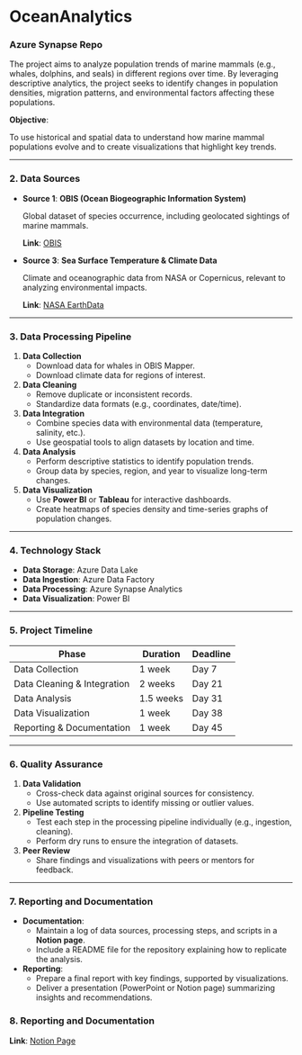 # OceanAnalytics

### **Azure Synapse Repo**

The project aims to analyze population trends of marine mammals (e.g., whales, dolphins, and seals) in different regions over time. By leveraging descriptive analytics, the project seeks to identify changes in population densities, migration patterns, and environmental factors affecting these populations.

**Objective**:

To use historical and spatial data to understand how marine mammal populations evolve and to create visualizations that highlight key trends.

---

### **2. Data Sources**

- **Source 1**: **OBIS (Ocean Biogeographic Information System)**
    
    Global dataset of species occurrence, including geolocated sightings of marine mammals.
    
    **Link**: [OBIS](https://obis.org/)
    
- **Source 3**: **Sea Surface Temperature & Climate Data**
    
    Climate and oceanographic data from NASA or Copernicus, relevant to analyzing environmental impacts.
    
    **Link**: [NASA EarthData](https://earthdata.nasa.gov/)
    

---

### **3. Data Processing Pipeline**

1. **Data Collection**
    - Download data for whales in OBIS Mapper.
    - Download climate data for regions of interest.
2. **Data Cleaning**
    - Remove duplicate or inconsistent records.
    - Standardize data formats (e.g., coordinates, date/time).
3. **Data Integration**
    - Combine species data with environmental data (temperature, salinity, etc.).
    - Use geospatial tools to align datasets by location and time.
4. **Data Analysis**
    - Perform descriptive statistics to identify population trends.
    - Group data by species, region, and year to visualize long-term changes.
5. **Data Visualization**
    - Use **Power BI** or **Tableau** for interactive dashboards.
    - Create heatmaps of species density and time-series graphs of population changes.

---

### **4. Technology Stack**

- **Data Storage**: Azure Data Lake
- **Data Ingestion**: Azure Data Factory
- **Data Processing**: Azure Synapse Analytics
- **Data Visualization**: Power BI

---

### **5. Project Timeline**

| **Phase** | **Duration** | **Deadline** |
| --- | --- | --- |
| Data Collection | 1 week | Day 7 |
| Data Cleaning & Integration | 2 weeks | Day 21 |
| Data Analysis | 1.5 weeks | Day 31 |
| Data Visualization | 1 week | Day 38 |
| Reporting & Documentation | 1 week | Day 45 |

---

### **6. Quality Assurance**

1. **Data Validation**
    - Cross-check data against original sources for consistency.
    - Use automated scripts to identify missing or outlier values.
2. **Pipeline Testing**
    - Test each step in the processing pipeline individually (e.g., ingestion, cleaning).
    - Perform dry runs to ensure the integration of datasets.
3. **Peer Review**
    - Share findings and visualizations with peers or mentors for feedback.

---

### **7. Reporting and Documentation**

- **Documentation**:
    - Maintain a log of data sources, processing steps, and scripts in a **Notion page**.
    - Include a README file for the repository explaining how to replicate the analysis.
- **Reporting**:
    - Prepare a final report with key findings, supported by visualizations.
    - Deliver a presentation (PowerPoint or Notion page) summarizing insights and recommendations.

 ### **8. Reporting and Documentation**

 **Link**: [Notion Page](https://www.notion.so/edeme/OceanAnalytics-142f89c19b3380cfa489cea56ce4653a)
